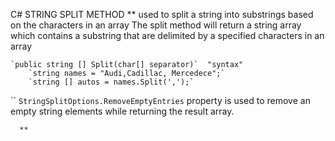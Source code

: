 C# STRING SPLIT METHOD
      **
      used to split a string into substrings based on the characters in an array
      The split method will return a string array which contains a substring that are delimited by a 
      specified characters in an array

    `public string [] Split(char[] separator)`  "syntax"
        `string names = "Audi,Cadillac, Mercedece";`
        `string [] autos = names.Split(',');`
        
  ``
         `StringSplitOptions.RemoveEmptyEntries` property is used to remove an empty string elements while returning the result array.

 
      
      
      **